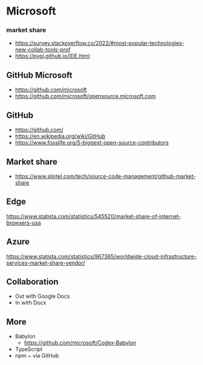# Microsoft

### market share

* https://survey.stackoverflow.co/2022/#most-popular-technologies-new-collab-tools-prof
* https://pypl.github.io/IDE.html

## GitHub Microsoft

* https://github.com/microsoft
* https://github.com/microsoft/opensource.microsoft.com

## GitHub

* https://github.com/
* https://en.wikipedia.org/wiki/GitHub
* https://www.fosslife.org/5-biggest-open-source-contributors

## Market share

* https://www.slintel.com/tech/source-code-management/github-market-share

## Edge

https://www.statista.com/statistics/545520/market-share-of-internet-browsers-usa


## Azure

https://www.statista.com/statistics/967365/worldwide-cloud-infrastructure-services-market-share-vendor/


## Collaboration

* Out with Google Docs
* In with Docx

## More

* Babylon
  * https://github.com/microsoft/Codex-Babylon
* TypeScript
* npm ~ via GitHub
